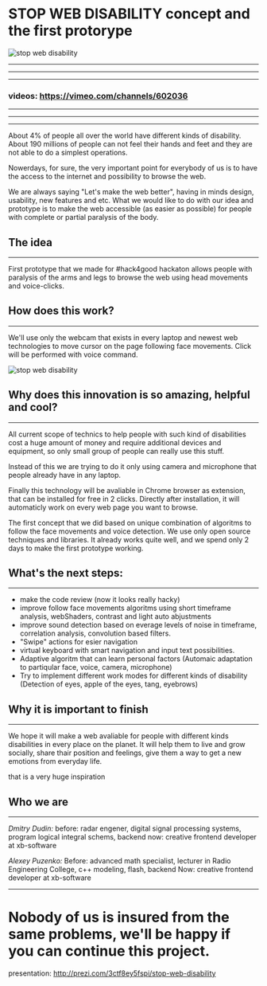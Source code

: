 # STOP WEB DISABILITY concept and the first protorype

![stop web disability](http://content.screencast.com/users/Nedudi/folders/Jing/media/34707b9a-b52c-45a4-a99a-2272841a6b42/00000761.png "Logo")

-----------
-----------
-----------
### videos: https://vimeo.com/channels/602036
-----------
-----------
-----------


About 4% of people all over the world have different kinds of disability. About 190 millions of people can not feel their hands and feet and they are not able to do a simplest operations. 

Nowerdays, for sure, the very important point for everybody of us is to have the access to the internet and possibility to browse the web.

We are always saying "Let's make the web better", having in minds design, usability, new features and etc. What we would like to do with our idea and prototype is to make the web accessible (as easier as possible) for people with complete or partial paralysis of the body.

## The idea
-----------
First prototype that we made for #hack4good hackaton allows people with paralysis of the arms and legs to browse the web using head movements and voice-clicks.

## How does this work?
-----------
We'll use only the webcam that exists in every laptop and newest web technologies to move cursor on the page following face movements. Click will be performed with voice command.

![stop web disability](http://content.screencast.com/users/Nedudi/folders/Jing/media/6f249254-f22c-4a11-a35b-bf00455539b9/00000766.png "Logo")

## Why does this innovation is so amazing, helpful and cool?
-----------
All current scope of technics to help people with such kind of disabilities cost a huge amount of money and require additional devices and equipment, so only small group of people can really use this stuff. 

Instead of this we are trying to do it only using camera and microphone that people already have in any laptop. 

Finally this technology will be avaliable in Chrome browser as extension, that can be installed for free in 2 clicks. Directly after installation, it will automaticly work on every web page you want to browse.

The first concept that we did based on unique combination of algoritms to follow the face movements and voice detection. We use only open source techniques and libraries. It already works quite well, and we spend only 2 days to make the first prototype working.

## What's the next steps:
-----------
* make the code review (now it looks really hacky)
* improve follow face movements algoritms using short timeframe analysis,  webShaders, contrast and light auto abjustments
* improve sound detection based on everage levels of noise in timeframe, correlation analysis, convolution based filters.
* "Swipe" actions for esier navigation
* virtual keyboard with smart navigation and input text possibilities.
* Adaptive algoritm that can learn personal factors (Automaic adaptation to partiqular face, voice, camera, microphone)
* Try to implement different work modes for different kinds of disability (Detection of eyes, apple of the eyes, tang, eyebrows)

## Why it is important to finish
-----------
We hope it will make a web avaliable for people with different kinds disabilities in every place on the planet. It will help them to live and grow socially, share thair position and feelings, give them a way to get a new emotions from everyday life.

that is a very huge inspiration

## Who we are
-----------
*Dmitry Dudin:*
before: radar engener, digital signal processing systems, program logical integral schems, backend
now: creative frontend developer at xb-software

*Alexey Puzenko:*
Before: advanced math specialist, lecturer in Radio Engineering College, c++ modeling, flash, backend
Now: creative frontend developer at xb-software

--------

# Nobody of us is insured from the same problems, we'll be happy if you can continue this project. 

presentation: http://prezi.com/3ctf8ey5fspi/stop-web-disability
